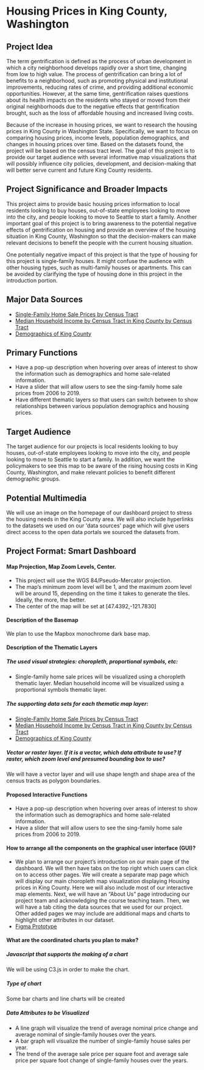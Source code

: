 # Housing Prices in King County, Washington
## Project Idea
The term gentrification is defined as the process of urban development in which a city neighborhood develops rapidly over a short time, changing from low to high value. The process of gentrification can bring a lot of benefits to a neighborhood, such as promoting physical and institutional improvements, reducing rates of crime, and providing additional economic opportunities. However, at the same time, gentrification raises questions about its health impacts on the residents who stayed or moved from their original neighborhoods due to the negative effects that gentrification brought, such as the loss of affordable housing and increased living costs. 

Because of the increase in housing prices, we want to research the housing prices in King County in Washington State. Specifically, we want to focus on comparing housing prices, income levels, population demographics, and changes in housing prices over time. Based on the datasets found, the project will be based on the census tract level. The goal of this project is to provide our target audience with several informative map visualizations that will possibly influence city policies, development, and decision-making that will better serve current and future King County residents.

## Project Significance and Broader Impacts

This project aims to provide basic housing prices information to local residents looking to buy houses, out-of-state employees looking to move into the city, and people looking to move to Seattle to start a family. Another important goal of this project is to bring awareness to the potential negative effects of gentrification on housing and provide an overview of the housing situation in King County, Washington so that the decision-makers can make relevant decisions to benefit the people with the current housing situation.

One potentially negative impact of this project is that the type of housing for this project is single-family houses. It might confuse the audience with other housing types, such as multi-family houses or apartments. This can be avoided by clarifying the type of housing done in this project in the introduction portion.

## Major Data Sources
- [Single-Family Home Sale Prices by Census Tract](https://data-seattlecitygis.opendata.arcgis.com/datasets/SeattleCityGIS::single-family-home-sale-prices-by-census-tract/explore?location=47.614125%2C-122.336870%2C10.89)
- [Median Household Income by Census Tract in King County by Census Tract](https://gis-kingcounty.opendata.arcgis.com/datasets/kingcounty::median-household-income-1/explore?location=47.430392%2C-121.802498%2C10.67&showTable=true)
- [Demographics of King County](https://gis-kingcounty.opendata.arcgis.com/datasets/kingcounty::demographic-base-demographic-base-area/explore?location=47.429699%2C-121.802498%2C10.11&showTable=true)

## Primary Functions
- Have a pop-up description when hovering over areas of interest to show the information such as demographics and home sale-related information.
- Have a slider that will allow users to see the sing-family home sale prices from 2006 to 2019.
- Have different thematic layers so that users can switch between to show relationships between various population demographics and housing prices.

## Target Audience
The target audience for our projects is local residents looking to buy houses, out-of-state employees looking to move into the city, and people looking to move to Seattle to start a family. In addition, we want the policymakers to see this map to be aware of the rising housing costs in King County, Washington, and make relevant policies to benefit different demographic groups.

## Potential Multimedia
We will use an image on the homepage of our dashboard project to stress the housing needs in the King County area. We will also include hyperlinks to the datasets we used on our 'data sources' page which will give users direct access to the open data portals we sourced the datasets from.

## Project Format: Smart Dashboard
#### Map Projection, Map Zoom Levels, Center.
- This project will use the WGS 84/Pseudo-Mercator projection. 
- The map’s minimum zoom level will be 1, and the maximum zoom level will be around 15, depending on the time it takes to generate the tiles. Ideally, the more, the better. 
- The center of the map will be set at [47.4392,-121.7830]

#### Description of the Basemap
We plan to use the Mapbox monochrome dark base map. 

#### Description of the Thematic Layers
##### The used visual strategies: choropleth, proportional symbols, etc:
- Single-family home sale prices will be visualized using a choropleth thematic layer. Median household income will be visualized using a proportional symbols thematic layer.
##### The supporting data sets for each thematic map layer:
- [Single-Family Home Sale Prices by Census Tract](https://data-seattlecitygis.opendata.arcgis.com/datasets/SeattleCityGIS::single-family-home-sale-prices-by-census-tract/explore?location=47.614125%2C-122.336870%2C10.89)
- [Median Household Income by Census Tract in King County by Census Tract](https://gis-kingcounty.opendata.arcgis.com/datasets/kingcounty::median-household-income-1/explore?location=47.430392%2C-121.802498%2C10.67&showTable=true)
- [Demographics of King County](https://gis-kingcounty.opendata.arcgis.com/datasets/kingcounty::demographic-base-demographic-base-area/explore?location=47.429699%2C-121.802498%2C10.11&showTable=true)

##### Vector or raster layer. If it is a vector, which data attribute to use? If raster, which zoom level and presumed bounding box to use?
We will have a vector layer and will use shape length and shape area of the census tracts as polygon boundaries.

#### Proposed Interactive Functions
- Have a pop-up description when hovering over areas of interest to show the information such as demographics and home sale-related information.
- Have a slider that will allow users to see the sing-family home sale prices from 2006 to 2019.

#### How to arrange all the components on the graphical user interface (GUI)?
- We plan to arrange our project’s introduction on our main page of the dashboard. We will then have tabs on the top right which users can click on to access other pages. We will create a separate map page which will display our main choropleth map visualization displaying Housing prices in King County. Here we will also include most of our interactive map elements. Next, we will have an “About Us” page introducing our project team and acknowledging the course teaching team. Then, we will have a tab citing the data sources that we used for our project. Other added pages we may include are additional maps and charts to highlight other attributes in our dataset.
- [Figma Prototype](https://www.figma.com/file/EDlWdiztSAazwZ3pKoEPQg/GEOG-458?node-id=0%3A1)

#### What are the coordinated charts you plan to make?
##### Javascript that supports the making of a chart
We will be using C3.js in order to make the chart.
##### Type of chart
Some bar charts and line charts will be created
##### Data Attributes to be Visualized
- A line graph will visualize the trend of average nominal price change and average nominal of single-family houses over the years. 
- A bar graph will visualize the number of single-family house sales per year. 
- The trend of the average sale price per square foot and average sale price per square foot change of single-family houses over the years.
